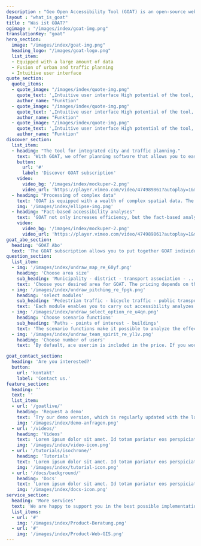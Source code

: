 ```yaml
---
description : "Geo Open Accessibility Tool (GOAT) is an open-source web instrument for accessibility planning with focus on sustainability."
layout : "what_is_goat"
title : "Was ist GOAT?"
ogimage : "/images/index/goat-img.png"
translationKey: "goat"
hero_section:
  image: "/images/index/goat-img.png"
  heading_logo: "/images/goat-logo.png"
  list_item:
  - Equipped with a large amount of data
  - Fusion of urban and traffic planning
  - Intuitive user interface
quote_section:
  quote_items:
  - quote_image: "/images/index/quote-img.png"
    quote_text: '„Intuitive user interface High potential of the tool, expansion to all of Germany would be a large added value area“​'
    author_name: "Funktion"
  - quote_image: "/images/index/quote-img.png"
    quote_text: '„Intuitive user interface High potential of the tool, expansion to all of Germany would be a large added value area“​'
    author_name: "Funktion"
  - quote_image: "/images/index/quote-img.png"
    quote_text: '„Intuitive user interface High potential of the tool, expansion to all of Germany would be a large added value area“​'
    author_name: "Funktion"
discover_section:
  list_item:
  - heading: "The tool for integrated city and traffic planning."
    text: 'With GOAT, we offer planning software that allows you to easily analyze the current situation with the help of accessibility analyzes and to evaluate new concepts and projects, such as the construction of new infrastructure or facilities (e.g. kindergarten, bike sharing).'
    button:
      url: '#'
      label: 'Discover GOAT subscription'
    video:
      video_bg: '/images/index/mockuper-2.png'
      video_url: 'https://player.vimeo.com/video/474989861?autoplay=1&muted=1'
  - heading: "Processing of complex data"
    text: 'GOAT is equipped with a wealth of complex spatial data. The GOAT subscription includes points of interest, buildings, population data, land use, environmental data and various background maps. In addition, you can easily integrate your own data sets.'
    img: '/images/index/ellipse-img.png'
  - heading: "Fact-based accessibility analyses"
    text: 'GOAT not only increases efficiency, but the fact-based analyzes also support decision-making and investment processes that have often been subjective up to now.'
    video:
      video_bg: '/images/index/mockuper-2.png'
      video_url: 'https://player.vimeo.com/video/474989861?autoplay=1&muted=1'
goat_abo_section:
  heading: 'GOAT Abo'
  text: 'The GOAT subscription allows you to put together GOAT individually, tailored to your needs. The pricing depends on the selected area size and the number of inhabitants. Bookable from as little as €3,000 / year.'
question_section:
  list_item:
  - img: '/images/index/undraw_map_re_60yf.png'
    heading: 'Choose area size'
    sub_heading: 'Municipality - district - transport association - ...'
    text: 'Choose your desired area for GOAT. The pricing depends on the number of residents.'
  - img: '/images/index/undraw_pitching_re_fpgk.png'
    heading: 'select modules'
    sub_heading: 'Pedestrian traffic - bicycle traffic - public transport'
    text: 'Each module enables you to carry out accessibility analyzes of the current status for the selected means of transport (foot, bike and/or public transport) independently of the selected functions.'
  - img: '/images/index/undraw_select_option_re_u4qn.png'
    heading: 'Choose scenario functions'
    sub_heading: 'Paths - points of interest - buildings'
    text: 'The scenario functions make it possible to analyze the effects of new infrastructure (paths, POIs, and/or buildings) and to determine the impact on accessibility.'
  - img: '/images/index/undraw_team_spirit_re_yl1v.png'
    heading: 'Choose number of users'
    text: 'By default, a:e user:in is included in the price. If you would like to use GOAT in a team, you are welcome to add more users.'

goat_contact_section:
  heading: 'Are you interested?'
  button:
    url: 'kontakt'
    label: 'Contact us.'
feature_section:
  heading: ''
  text: ''
  list_item:
  - url: '/goatlive/'
    heading: 'Request a demo'
    text: 'Try our demo version, which is regularly updated with the latest features and data.'
    img: '/images/index/demo-anfragen.png'
  - url: '/videos/'
    heading: 'Videos'
    text: 'Lorem ipsum dolor sit amet. Id totam pariatur eos perspiciatis exercitationem error quia sed natus.'
    img: '/images/index/video-icon.png'
  - url: '/tutorials/isochrone/'
    heading: 'Tutorials'
    text: 'Lorem ipsum dolor sit amet. Id totam pariatur eos perspiciatis exercitationem error quia sed natus.'
    img: '/images/index/tutorial-icon.png'
  - url: '/docs/background/'
    heading: 'Docs'
    text: 'Lorem ipsum dolor sit amet. Id totam pariatur eos perspiciatis exercitationem error quia sed natus.'
    img: '/images/index/docs-icon.png'
service_section:
  heading: 'More services'
  text: 'We are happy to support you in the best possible implementation of your project through:​Workshops and training courses, implementation of individual functions (e.g. accessibility check, school route check)​, additional programming hours for individual adjustments​and consulting services using GOAT.'
  list_items: 
  - url: '#'
    img: '/images/index/Product-Beratung.png'
  - url: '#'
    img: '/images/index/Product-Web-GIS.png'
---
```

